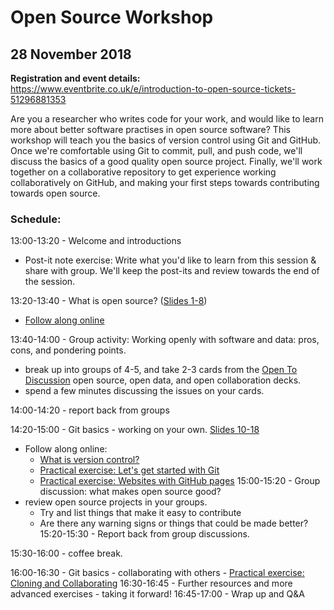 # Open Source Workshop

## 28 November 2018

**Registration and event details:** https://www.eventbrite.co.uk/e/introduction-to-open-source-tickets-51296881353 

Are you a researcher who writes code for your work, and would like to learn more about better software practises in open source software? This workshop will teach you the basics of version control using Git and GitHub. Once we're comfortable using Git to commit, pull, and push code, we'll discuss the basics of a good quality open source project. Finally, we'll work together on a collaborative repository to get experience working collaboratively on GitHub, and making your first steps towards contributing towards open source.

### Schedule: 

13:00-13:20 - Welcome and introductions
   - Post-it note exercise: Write what you'd like to learn from this session & share with group. We'll keep the post-its and review towards the end of the session. 

13:20-13:40 - What is open source? ([Slides 1-8](https://docs.google.com/presentation/d/1a2uBPu_P5LoyaGp9Q3Q0e8vp5hsUtonyWyUbzkXBdA4/edit#slide=id.p))
   - [Follow along online](https://open-source-for-researchers.github.io/open-source-workshop/01-what-is-open-source)

13:40-14:00 - Group activity: Working openly with software and data: pros, cons, and pondering points. 
   - break up into groups of 4-5, and take 2-3 cards from the [Open To Discussion](https://github.com/baricks/opentodiscussion/commit/7379a27aef4b3d5ba28b6eba79f5b5f9ad549bec) open source, open data, and open collaboration decks. 
   - spend a few minutes discussing the issues on your cards. 

14:00-14:20 - report back from groups

14:20-15:00 - Git basics - working on your own. [Slides 10-18](https://docs.google.com/presentation/d/1a2uBPu_P5LoyaGp9Q3Q0e8vp5hsUtonyWyUbzkXBdA4/edit#slide=id.g30e60a4b80_0_7)
   - Follow along online: 
      - [What is version control?](02-what-is-version-control)
      - [Practical exercise: Let's get started with Git](practicalexercises/github/git-01-lets-get-started-with-github)
      - [Practical exercise: Websites with GitHub pages](practicalexercises/github/git-03-websites-with-github-pages)
15:00-15:20 - Group discussion: what makes open source good? 
   - review open source projects in your groups. 
      - Try and list things that make it easy to contribute
      - Are there any warning signs or things that could be made better? 
15:20-15:30 - Report back from group discussions. 
   
15:30-16:00 - coffee break. 

16:00-16:30 - Git basics - collaborating with others
    - [Practical exercise: Cloning and Collaborating](practicalexercises/github/git-02-cloning-and-collaborating)
16:30-16:45 - Further resources and more advanced exercises - taking it forward! 
16:45-17:00 - Wrap up and Q&A


